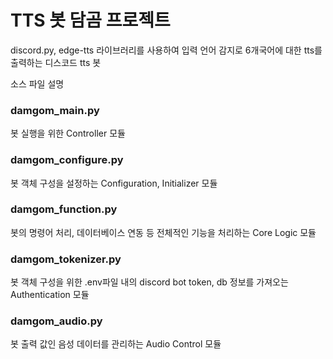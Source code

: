 # TTS 봇 담곰 프로젝트 

discord.py, edge-tts 라이브러리를 사용하여 입력 언어 감지로 6개국어에 대한 tts를 출력하는 디스코드 tts 봇

소스 파일 설명
### damgom_main.py
  봇 실행을 위한 Controller 모듈

### damgom_configure.py
  봇 객체 구성을 설정하는 Configuration, Initializer 모듈

### damgom_function.py
  봇의 명령어 처리, 데이터베이스 연동 등 전체적인 기능을 처리하는 Core Logic 모듈

### damgom_tokenizer.py
  봇 객체 구성을 위한 .env파일 내의 discord bot token, db 정보를 가져오는 Authentication 모듈

### damgom_audio.py
  봇 출력 값인 음성 데이터를 관리하는 Audio Control 모듈
